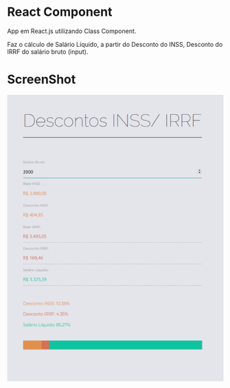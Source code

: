 # React Component

App em React.js utilizando Class Component.

Faz o cálculo de Salário Líquido, a partir do Desconto do INSS, Desconto do IRRF do salário bruto (input).

# ScreenShot

![Image](https://github.com/CINPIS/IGTIFullStackBootcamp/blob/master/Mod-III/react-salario/react-salary.png?raw=true "React Component")
